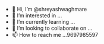 - 👋 Hi, I’m @shreyashwaghmare
- 👀 I’m interested in ...
- 🌱 I’m currently learning ...
- 💞️ I’m looking to collaborate on ...
- 📫 How to reach me ...9697985597

<!---
shreyashwaghmare/shreyashwaghmare is a ✨ special ✨ repository because its `README.md` (this file) appears on your GitHub profile.
You can click the Preview link to take a look at your changes.
--->
